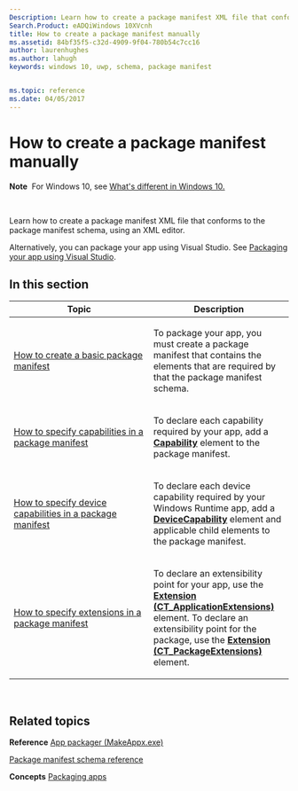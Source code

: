 ```yaml
---
Description: Learn how to create a package manifest XML file that conforms to the package manifest schema, using an XML editor.
Search.Product: eADQiWindows 10XVcnh
title: How to create a package manifest manually
ms.assetid: 84bf35f5-c32d-4909-9f04-780b54c7cc16
author: laurenhughes
ms.author: lahugh
keywords: windows 10, uwp, schema, package manifest


ms.topic: reference
ms.date: 04/05/2017
---
```


# How to create a package manifest manually


**Note**  For Windows 10, see [What's different in Windows 10.](uapmanifestschema/what-s-changed-in-windows-10.md)

 

Learn how to create a package manifest XML file that conforms to the package manifest schema, using an XML editor.

Alternatively, you can package your app using Visual Studio. See [Packaging your app using Visual Studio](https://msdn.microsoft.com/windows/uwp/packaging/index).

## In this section


<table>
<colgroup>
<col width="50%" />
<col width="50%" />
</colgroup>
<thead>
<tr class="header">
<th>Topic</th>
<th>Description</th>
</tr>
</thead>
<tbody>
<tr class="odd">
<td><p><a href="how-to-create-a-basic-package-manifest.md">How to create a basic package manifest</a> </p></td>
<td><p>To package your app, you must create a package manifest that contains the elements that are required by that the package manifest schema.</p></td>
</tr>
<tr class="even">
<td><p><a href="how-to-specify-capabilities-in-a-package-manifest.md">How to specify capabilities in a package manifest</a> </p></td>
<td><p>To declare each capability required by your app, add a <a href="appxmanifestschema/element-capability.md"><strong>Capability</strong></a>  element to the package manifest.</p></td>
</tr>
<tr class="odd">
<td><p><a href="how-to-specify-device-capabilities-in-a-package-manifest.md">How to specify device capabilities in a package manifest</a> </p></td>
<td><p>To declare each device capability required by your Windows Runtime app, add a <a href="appxmanifestschema/element-devicecapability.md"><strong>DeviceCapability</strong></a>  element and applicable child elements to the package manifest.</p></td>
</tr>
<tr class="even">
<td><p><a href="how-to-specify-extension-points-in-a-package-manifest.md">How to specify extensions in a package manifest</a> </p></td>
<td><p>To declare an extensibility point for your app, use the <a href="appxmanifestschema/element-1-extension.md"><strong>Extension (CT_ApplicationExtensions)</strong></a>  element. To declare an extensibility point for the package, use the <a href="appxmanifestschema/element-extension.md"><strong>Extension (CT_PackageExtensions)</strong></a> element.</p></td>
</tr>
</tbody>
</table>

 

## Related topics


**Reference**
[App packager (MakeAppx.exe)](https://msdn.microsoft.com/library/windows/desktop/hh446767)

[Package manifest schema reference](appxmanifestschema/schema-root.md)

**Concepts**
[Packaging apps](https://msdn.microsoft.com/windows/uwp/packaging/index)

 

 



